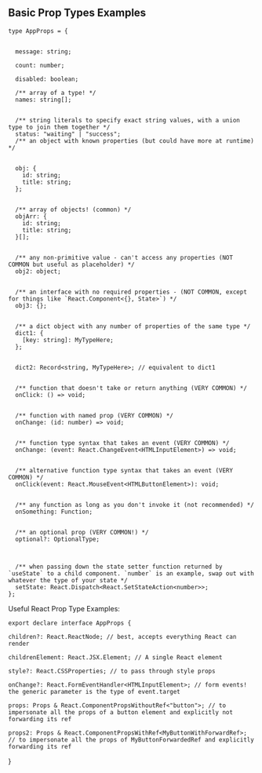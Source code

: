 ## Basic Prop Types Examples
    
    
    type AppProps = {

    
      message: string;
      
      count: number;
      
      disabled: boolean;
      
      /** array of a type! */
      names: string[];

      
      /** string literals to specify exact string values, with a union type to join them together */
      status: "waiting" | "success";
      /** an object with known properties (but could have more at runtime) */

      
      obj: {
        id: string;
        title: string;
      };

      
      /** array of objects! (common) */
      objArr: {
        id: string;
        title: string;
      }[];

      
      /** any non-primitive value - can't access any properties (NOT COMMON but useful as placeholder) */
      obj2: object;

      
      /** an interface with no required properties - (NOT COMMON, except for things like `React.Component<{}, State>`) */
      obj3: {};

      
      /** a dict object with any number of properties of the same type */
      dict1: {
        [key: string]: MyTypeHere;
      };

      
      dict2: Record<string, MyTypeHere>; // equivalent to dict1

      
      /** function that doesn't take or return anything (VERY COMMON) */
      onClick: () => void;

      
      /** function with named prop (VERY COMMON) */
      onChange: (id: number) => void;

      
      /** function type syntax that takes an event (VERY COMMON) */
      onChange: (event: React.ChangeEvent<HTMLInputElement>) => void;

      
      /** alternative function type syntax that takes an event (VERY COMMON) */
      onClick(event: React.MouseEvent<HTMLButtonElement>): void;

      
      /** any function as long as you don't invoke it (not recommended) */
      onSomething: Function;

      
      /** an optional prop (VERY COMMON!) */
      optional?: OptionalType;


      
      /** when passing down the state setter function returned by `useState` to a child component. `number` is an example, swap out with whatever the type of your state */
      setState: React.Dispatch<React.SetStateAction<number>>;
    };





Useful React Prop Type Examples:



    export declare interface AppProps {
    
    children?: React.ReactNode; // best, accepts everything React can render

    childrenElement: React.JSX.Element; // A single React element
    
    style?: React.CSSProperties; // to pass through style props
    
    onChange?: React.FormEventHandler<HTMLInputElement>; // form events! the generic parameter is the type of event.target
    
    props: Props & React.ComponentPropsWithoutRef<"button">; // to impersonate all the props of a button element and explicitly not forwarding its ref
    
    props2: Props & React.ComponentPropsWithRef<MyButtonWithForwardRef>; // to impersonate all the props of MyButtonForwardedRef and explicitly forwarding its ref

    
  }
